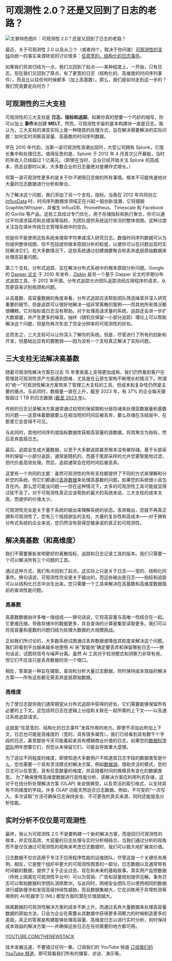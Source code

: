 # 可观测性 2.0？还是又回到了日志的老路？

![文章特色图片：可观测性 2.0？还是又回到了日志的老路？](https://cdn.thenewstack.io/media/2025/05/89c03043-observability-2-logs-1024x576.jpg)

最近，关于可观测性 2.0 以及从三个（或者四个，取决于你问谁）[可观测性的支柱](https://thenewstack.io/observability/#three-pillars)向统一的事实来源转变的讨论很多：[任意宽的、结构化的日志事件](https://www.honeycomb.io/blog/time-to-version-observability-signs-point-to-yes)。

如果我们将其归结为一点，我们又回到了起点——某种程度上。一开始，只有日志，现在我们又回到了原点，有了更宽的日志（结构化的、高维度的时间序列事件），而且比以往任何时候都多（加上高基数）。那么，我们是如何走到这一步的？我们究竟要走向何方？

## 可观测性的三大支柱

可观测性的三大支柱是 **日志、指标和追踪**。如果你真的想要一个巧妙的缩写，你可以加上 **事件**来创建 **MELT**。然而，可观测性宇宙的基本构建块一直是日志。我认为，三大支柱的演变实际上是一种随意的处理方式，旨在解决需要解决的实际问题：如何实时洞察高容量、高基数的时间序列数据。

早在 2010 年代初，当第一波可观测性浪潮出现时，大型公司拥有 Splunk，它擅长集中和处理日志。值得反思的是，Splunk 于 2012 年 4 月首次公开募股，当时的年收入已经超过 1 亿美元。（即使在当时，企业已经开始关注 Splunk 的高成本，而且自那时以来，大多数企业的日志量绝对是爆炸式增长。）

但第一波可观测性更多的是关于你*不能*用日志做的所有事情。根本不可能快速地对大量的日志数据进行分析和聚合。

为了解决这个问题，我们添加了另一个支柱，指标。当我在 2012 年共同创立 [InfluxData](https://www.influxdata.com/?utm_content=inline+mention) 时，时间序列数据库领域正在兴起一股创新浪潮，它将摆脱 Graphite/Whisper，并催生 InfluxDB、Prometheus、Timescale 和 Facebook 的 Gorilla 等产品。这些工具经过专门优化，用于存储指标和执行聚合，你可以通过平均请求延迟和总错误等指标，为团队提供系统运行状况的整体视图。这种过度关注旨在填补传统日志管理系统中的空白。

但是你不能使用这些系统来搜索字符串或深入研究日志。数值时间序列数据可以为你提供整体视图，但不包括提供根本原因分析的粒度，以便你可以在问题出现时实际解决它们。在大多数情况下，这些系统通过创建摘要聚合和丢弃底层原始数据来处理高容量问题。

第三个支柱，分布式追踪，旨在解决分布式系统中的根本原因分析问题。Google 的 [Dapper 论文](https://thenewstack.io/trace-based-testing-the-next-step-in-observability/) 于 2010 年发布，[Zipkin](https://thenewstack.io/jaeger-vs-zipkin-battle-of-the-open-source-tracing-tools/) 是另一个基于 Dapper 论文的早期分布式追踪工具，于 2012 年开源。分布式追踪允许团队追踪流经应用程序的请求，从而更容易识别瓶颈和问题。

从高基数、高容量数据的角度来看，分布式追踪应该帮助团队筛选噪音并深入研究重要的细节。但是追踪可以很好地解决一组非常离散的案例——而其他所有情况都很糟糕。它对指标或日志没有帮助。对于处理高请求量的系统，追踪还会进一步扩大数据量，并产生更多的噪音。抽样（随机仅保留一小部分追踪）理论上可以帮助解决这个问题，但是你再次失去了完全分辨率的可观测性的好处。

总而言之，三大支柱可以让你深入了解你的系统。但是，尽管进行了所有的创新和开发，但基础比应有的要脆弱——因为没有一个支柱真正解决了实际问题。

## 三大支柱无法解决高基数
随着可观测性解决方案在过去 15 年里表面上变得更加成熟，我们仍然看到客户在管理其可观测性资产方面遇到困难，尤其是在云原生架构不断增长的情况下。所谓的“统一”可观测性解决方案带来了管理三大支柱的工具，但成本和复杂性仍然是主要的痛点。与此同时，数据量一直在上升，截至 2023 年，有 37% 的企业每天摄取超过 1 TB 的日志数据 ([截至 2023 年](https://observability.edgedelta.com/hubfs/Collateral/Charting-Observability-2023.pdf))。

传统的日志记录解决方案通常通过较短的保留期和分层存储来处理高数据量和基数的问题——这意味着数据要么在相当短的时间后被丢弃，要么存储在冻结层中，在那里它会变得不可见。

与此同时，其他时间序列或指标数据库获取高容量的源数据，将其聚合为指标，然后丢弃底层日志。

最后，追踪会生成大量数据，以至于大多数追踪甚至根本没有被存储。基于头部采样的保留一小部分追踪，通常是随机的，而基于尾部采样的允许您更智能地过滤，但代价是高效处理。然后，追踪通常会在短时间后被丢弃。

这里有一个共同的主题：虽然可观测性的所有支柱都提供了不同的方式来理解和分析您的系统，但它们都通过[丢弃数据](https://thenewstack.io/the-top-four-consequences-of-discarding-data)来处理高基数的问题。如果您的系统很小且包含在内，那么您可能没问题——但在这种情况下，太多的可观测性工具可能就显得过犹不及了。对于可观测性真正应该帮助的最大的系统来说，三大支柱的成本太高，而提供的价值太少。

可观测性完全是关于基于系统的输出来理解系统的状态。丢弃输出，您就不再真正拥有可观测性了。您有三个摇摇欲坠的支柱，大量的复杂性和高成本——对于拥有分布式系统的企业来说，您仍然没有获得您被承诺的真正的可观测性。

## 解决高基数（和高维度）

我们不需要重新发明更好的离散指标、追踪和日志记录工具的版本。我们只需要一个可以解决所有三个问题的工具。

通过这种方式，我们有点回到了起点。这实际上只是关于日志——宽的、结构化的事件。换句话说，可观测性完全是关于输出的，而这些输出是日志——指标和追踪可以从结构化日志中派生出来。您只需要一个工具来解决在高基数和高维度数据面前的查询性能问题。

### 高基数

高基数数据由许多唯一值组成——换句话说，它将高容量与高唯一性结合在一起。它更难压缩，导致存储中的数据更多，并且查询的计算密集型读取更多。我们可以将高容量和基数的问题归结为处理大数据的大规模挑战。

正如我们所讨论的，大多数系统试图通过丢弃数据或降低其粒度来解决这个问题。我们将看到平台越来越多地使用 AI 来“智能地”确定要丢弃和保留哪些日志——换句话说，试图将信号与噪声分离。虽然 AI 工具对于检测模式和洞察力非常有用，但它们不应该只是丢弃数据的另一个借口。

相反，答案是一种旨在摄取、查询和分析大量日志数据，同时保持成本效益的解决方案——所有这些都无需丢弃底层原始数据。

### 高维度

为了使日志提供我们通常期望从分布式追踪中获得的好处，它们需要能够保留所有必要的上下文。这包括将日志在逻辑上分组和关联在一起所需的上下文——以及通过系统追踪请求。

这就是“任意宽的、结构化的日志事件”发挥作用的地方。即使不添加此附加上下文，日志也可能是高维度的（宽的，具有很多属性）。我们已经看到具有数千个字段的日志，甚至那些今天可能看起来具有模糊商业价值的日志，如果您的[数据科学团队](https://roadmap.sh/ai-data-scientist)明年想要它们，但您从未保留它们，可能会导致重大遗憾。

为了适应不同程度的维度，即使知道大多数用户不知道其日志字段的数据类型是什么，您也需要一个具有灵活模式的解决方案，例如[数据湖](https://thenewstack.io/stop-freezing-your-data-to-death)。借助灵活的模式，您的日志可以任意宽，具有任意数量的维度，并且随着时间的推移具有变化的数据类型。
为了确保使用高维度数据进行高性能分析，该解决方案应利用列式存储，这对于在线分析处理解决方案 (OLAP) 来说很典型，以及灵活的索引格式，以支持具有不同维度的字段。许多 OLAP 功能天然适合日志数据。例如，不可变的“一次写入，多次读取”方法可确保日志保持安全、不可更改的真实来源，同时还能提高分析性能。

## 实时分析不仅仅是可观测性

最终，我认为可观测性 2.0 不是要构建一个新的解决方案，而是回归可观测性的根本，并实现高效、大容量的日志处理与实时分析相结合。当我们通过分析的视角而不是仅仅通过可观测性的视角来考虑日志数据时，我们可以极大地扩展其价值。

日志数据不仅仅适用于专注于应用程序性能的运维团队，尽管这是一个关键任务用例。相反，它是整个组织中更大的可观测性图景的一部分。日志数据以及通常带有时间戳的数据，提供了关于企业过去、现在和未来的基础故事。真实用户监控数据（传统上隔离在可观测性平台中）可以为营销、广告和容量规划提供见解。事务日志可以帮助数据科学团队消除欺诈。与此同时，网络安全团队可以使用相同的数据进行威胁搜寻和发现高级持续性威胁。而且数据集越大，它在训练用于异常检测等用例的 AI/机器学习 (ML) 模型方面的潜在价值就越大。

隔离数据的可观测性解决方案的成本不断上升。而通过丢弃大量数据来处理高容量数据的原始方法，只会为企业在需要从其数据中获得更多洞察力的时候制造更多的差距。真正的答案是构建能够处理高容量、高维度日志以进行实时分析，同时保持成本效益的解决方案——并确保这些日志在任何需要的地方都可用。

[YOUTUBE.COM/THENEWSTACK](https://youtube.com/thenewstack?sub_confirmation=1)

技术发展迅速，不要错过任何一集。订阅我们的 YouTube 频道 [订阅我们的 YouTube 频道](https://youtube.com/thenewstack?sub_confirmation=1)，即可观看我们所有的播客、访谈、演示等。